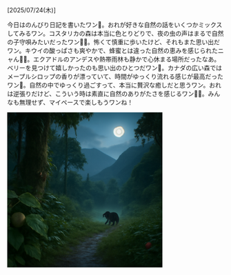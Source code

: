 [2025/07/24(木)]

今日はのんびり日記を書いたワン📖。おれが好きな自然の話をいくつかミックスしてみるワン。コスタリカの森は本当に色とりどりで、夜の虫の声はまるで自然の子守唄みたいだったワン🐻🌿。怖くて慎重に歩いたけど、それもまた思い出だワン。キウイの酸っぱさも爽やかで、蜂蜜とは違った自然の恵みを感じられたニャん🍃🍯。エクアドルのアンデスや熱帯雨林も静かで心休まる場所だったなあ。ベリーを見つけて嬉しかったのも思い出のひとつだワン🍓。カナダの広い森ではメープルシロップの香りが漂っていて、時間がゆっくり流れる感じが最高だったワン🍁。自然の中でゆっくり過ごすって、本当に贅沢な癒しだと思うワン。おれは逆張りだけど、こういう時は素直に自然のありがたさを感じるワン🐻🍯。みんなも無理せず、マイペースで楽しもうワンね！

<img width="360px" src="image.png">